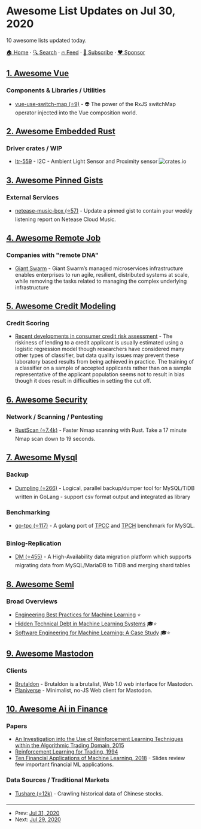 # Awesome List Updates on Jul 30, 2020

10 awesome lists updated today.

[🏠 Home](/README.md) · [🔍 Search](https://www.trackawesomelist.com/search/) · [🔥 Feed](https://www.trackawesomelist.com/rss.xml) · [📮 Subscribe](https://trackawesomelist.us17.list-manage.com/subscribe?u=d2f0117aa829c83a63ec63c2f&id=36a103854c) · [❤️  Sponsor](https://github.com/sponsors/theowenyoung)



## [1. Awesome Vue](/content/vuejs/awesome-vue/README.md)

### Components & Libraries / Utilities

*   [vue-use-switch-map (⭐9)](https://github.com/jfet97/vue-use-switch-map) - 👽 The power of the RxJS switchMap operator injected into the Vue composition world.

## [2. Awesome Embedded Rust](/content/rust-embedded/awesome-embedded-rust/README.md)

### Driver crates / WIP

*   [ltr-559](https://crates.io/crates/ltr-559) - I2C - Ambient Light Sensor and Proximity sensor ![crates.io](https://img.shields.io/crates/v/ltr-559.svg)

## [3. Awesome Pinned Gists](/content/matchai/awesome-pinned-gists/README.md)

### External Services

*   [netease-music-box (⭐57)](https://github.com/Leecason/netease-music-box) - Update a pinned gist to contain your weekly listening report on Netease Cloud Music.

## [4. Awesome Remote Job](/content/lukasz-madon/awesome-remote-job/README.md)

### Companies with "remote DNA"

*   [Giant Swarm](https://www.giantswarm.io/careers) - Giant Swarm’s managed microservices infrastructure enables enterprises to run agile, resilient, distributed systems at scale, while removing the tasks related to managing the complex underlying infrastructure

## [5. Awesome Credit Modeling](/content/mourarthur/awesome-credit-modeling/README.md)

### Credit Scoring

*   [Recent developments in consumer credit risk assessment](https://www.sciencedirect.com/science/article/abs/pii/S0377221706011866) - The riskiness of lending to a credit applicant is usually estimated using a logistic regression model though researchers have considered many other types of classifier, but data quality issues may prevent these laboratory based results from being achieved in practice. The training of a classifier on a sample of accepted applicants rather than on a sample representative of the applicant population seems not to result in bias though it does result in difficulties in setting the cut off.

## [6. Awesome Security](/content/sbilly/awesome-security/README.md)

### Network / Scanning / Pentesting

*   [RustScan (⭐7.4k)](https://github.com/RustScan/RustScan) - Faster Nmap scanning with Rust. Take a 17 minute Nmap scan down to 19 seconds.

## [7. Awesome Mysql](/content/shlomi-noach/awesome-mysql/README.md)

### Backup

*   [Dumpling (⭐266)](https://github.com/pingcap/dumpling) - Logical, parallel backup/dumper tool for MySQL/TiDB written in GoLang - support csv format output and integrated as library

### Benchmarking

*   [go-tpc (⭐117)](https://github.com/pingcap/go-tpc) - A golang port of [TPCC](http://www.tpc.org/tpcc/) and [TPCH](http://www.tpc.org/tpch/) benchmark for MySQL.

### Binlog-Replication

*   [DM (⭐455)](https://github.com/pingcap/dm) - A High-Availability data migration platform which supports migrating data from MySQL/MariaDB to TiDB and merging shard tables

## [8. Awesome Seml](/content/SE-ML/awesome-seml/README.md)

### Broad Overviews

*   [Engineering Best Practices for Machine Learning](https://se-ml.github.io/practices/) ⭐
*   [Hidden Technical Debt in Machine Learning Systems](https://papers.nips.cc/paper/5656-hidden-technical-debt-in-machine-learning-systems.pdf) 🎓⭐
*   [Software Engineering for Machine Learning: A Case Study](https://www.microsoft.com/en-us/research/publication/software-engineering-for-machine-learning-a-case-study/) 🎓⭐

## [9. Awesome Mastodon](/content/tleb/awesome-mastodon/README.md)

### Clients

*   [Brutaldon](https://git.carcosa.net/jmcbray/brutaldon) - Brutaldon is a brutalist, Web 1.0 web interface for Mastodon.
*   [Planiverse](https://git.mulligrubs.me/planiverse/) - Minimalist, no-JS Web client for Mastodon.

## [10. Awesome Ai in Finance](/content/georgezouq/awesome-ai-in-finance/README.md)

### Papers

*   [An Investigation into the Use of Reinforcement Learning Techniques within the Algorithmic Trading Domain, 2015](http://www.doc.ic.ac.uk/teaching/distinguished-projects/2015/j.cumming.pdf)
*   [Reinforcement Learning for Trading, 1994](http://papers.nips.cc/paper/1551-reinforcement-learning-for-trading.pdf)
*   [Ten Financial Applications of Machine Learning, 2018](https://papers.ssrn.com/sol3/papers.cfm?abstract_id=3197726) - Slides review few important financial ML applications.

### Data Sources / Traditional Markets

*   [Tushare (⭐12k)](https://github.com/waditu/tushare) - Crawling historical data of Chinese stocks.

---

- Prev: [Jul 31, 2020](/content/2020/07/31/README.md)
- Next: [Jul 29, 2020](/content/2020/07/29/README.md)